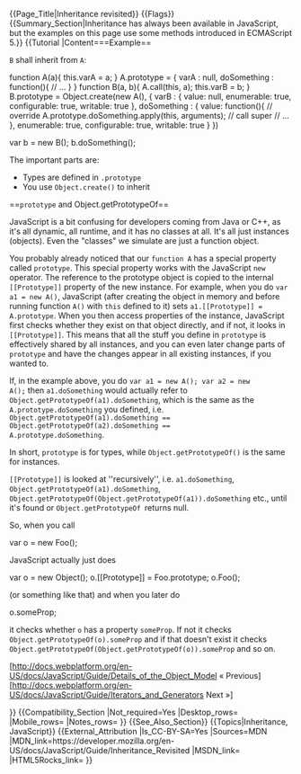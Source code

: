 {{Page_Title|Inheritance revisited}}
{{Flags}}
{{Summary_Section|Inheritance has always been available in JavaScript, but the examples on this page use some methods introduced in ECMAScript 5.}}
{{Tutorial
|Content===Example==

<code>B</code> shall inherit from <code>A</code><nowiki>:</nowiki>

 function A(a){
   this.varA = a;
 }
 A.prototype = {
   varA : null,
   doSomething : function(){
     // ...
   }
 }
 function B(a, b){
   A.call(this, a);
   this.varB = b;
 }
 B.prototype = Object.create(new A(), {
   varB : { value: null, enumerable: true, configurable: true, writable: true },
   doSomething : { value: function(){ // override
        A.prototype.doSomething.apply(this, arguments); // call super
        // ...
     }, enumerable: true, configurable: true, writable: true }
 })
 
 var b = new B();
 b.doSomething();

The important parts are:

* Types are defined in <code>.prototype</code>
* You use <code>Object.create()</code> to inherit

==<code>prototype</code> and Object.getPrototypeOf==

JavaScript is a bit confusing for developers coming from Java or C++, as it's all dynamic, all runtime, and it has no classes at all. It's all just instances (objects). Even the "classes" we simulate are just a function object.

You probably already noticed that our <code>function A</code> has a special property called <code>prototype</code>. This special property works with the JavaScript <code>new </code>operator. The reference to the prototype object is copied to the internal <code><nowiki>[[Prototype]]</nowiki></code> property of the new instance. For example, when you do <code>var a1 = new A()</code>, JavaScript (after creating the object in memory and before running function <code>A()</code> with <code>this</code> defined to it) sets <code><nowiki>a1.[[Prototype]] = A.prototype</nowiki></code>. When you then access properties of the instance, JavaScript first checks whether they exist on that object directly, and if not, it looks in <code><nowiki>[[Prototype]]</nowiki></code>. This means that all the stuff you define in <code>prototype</code> is effectively shared by all instances, and you can even later change parts of <code>prototype</code> and have the changes appear in all existing instances, if you wanted to.

If, in the example above, you do <code>var a1 = new A(); var a2 = new A();</code> then <code>a1.doSomething</code> would actually refer to <code>Object.getPrototypeOf(a1).doSomething</code>, which is the same as the <code>A.prototype.doSomething</code> you defined, i.e. <code>Object.getPrototypeOf(a1).doSomething == Object.getPrototypeOf(a2).doSomething == A.prototype.doSomething</code>.

In short, <code>prototype</code> is for types, while <code>Object.getPrototypeOf()</code> is the same for instances.

<code><nowiki>[[Prototype]]</nowiki></code> is looked at ''recursively'', i.e. <code>a1.doSomething</code>, <code>Object.getPrototypeOf(a1).doSomething</code>, <code>Object.getPrototypeOf(Object.getPrototypeOf(a1)).doSomething</code> etc., until it's found or <code>Object.getPrototypeOf </code>returns null.

So, when you call

 var o = new Foo();

JavaScript actually just does

 <nowiki>var o = new Object();
 o.[[Prototype]] = Foo.prototype;
 o.Foo();</nowiki>

(or something like that) and when you later do

 o.someProp;

it checks whether <code>o</code> has a property <code>someProp</code>. If not it checks <code>Object.getPrototypeOf(o).someProp</code> and if that doesn't exist it checks <code>Object.getPrototypeOf(Object.getPrototypeOf(o)).someProp</code> and so on.

<div>

<span style="float: left">[http://docs.webplatform.org/en-US/docs/JavaScript/Guide/Details_of_the_Object_Model &laquo; Previous]</span>[http://docs.webplatform.org/en-US/docs/JavaScript/Guide/Iterators_and_Generators Next &raquo;]

</div>
}}
{{Compatibility_Section
|Not_required=Yes
|Desktop_rows=
|Mobile_rows=
|Notes_rows=
}}
{{See_Also_Section}}
{{Topics|Inheritance, JavaScript}}
{{External_Attribution
|Is_CC-BY-SA=Yes
|Sources=MDN
|MDN_link=https://developer.mozilla.org/en-US/docs/JavaScript/Guide/Inheritance_Revisited
|MSDN_link=
|HTML5Rocks_link=
}}